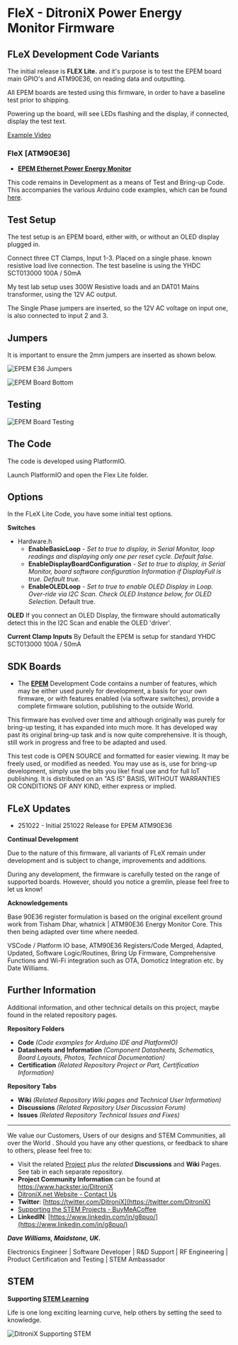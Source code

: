 
# FleX - DitroniX Power Energy Monitor Firmware

## FLeX Development Code Variants

The initial release is **FLEX Lite.** and it's purpose is to test the EPEM board main GPIO's and ATM90E36, on reading data and outputting.

All EPEM boards are tested using this firmware, in order to have a baseline test prior to shipping.   

Powering up the board, will see LEDs flashing and the display, if connected, display the test text.

[Example Video](https://www.youtube.com/shorts/nOvNBkNqQBc)

### FleX [ATM90E36]

 - **[EPEM Ethernet Power Energy Monitor](https://github.com/DitroniX/EPEM-Ethernet-Power-Energy-Monitor)** 

This code remains in Development as a means of Test and Bring-up Code.   This accompanies the various Arduino code examples, which can be found [here](https://github.com/DitroniX/EPEM-Ethernet-Power-Energy-Monitor/tree/main/Code/ArduinoIDE).

## **Test Setup**

The test setup is an EPEM board, either with, or without an OLED display plugged in.

Connect three CT Clamps, Input 1-3.  Placed on a single phase. known resistive load live connection.  The test baseline is using the YHDC SCT013000 100A / 50mA

My test lab setup uses 300W Resistive loads and an DAT01 Mains transformer, using the 12V AC output.

The Single Phase jumpers are inserted, so the 12V AC voltage on input one, is also connected to input 2 and 3.

## **Jumpers**

It is important to ensure the 2mm jumpers are inserted as shown below.

![EPEM E36 Jumpers](https://github.com/DitroniX/EPEM-Ethernet-Power-Energy-Monitor/blob/main/Datasheets%20and%20Information/EPEM%20E36%20Jumpers.jpg)

![EPEM Board Bottom](https://github.com/DitroniX/EPEM-Ethernet-Power-Energy-Monitor/blob/main/Datasheets%20and%20Information/EPEM%20E36%20Bottom.jpg)

## **Testing**

![EPEM Board Testing](https://github.com/DitroniX/EPEM-Ethernet-Power-Energy-Monitor/blob/main/Datasheets%20and%20Information/EPEM%20Testing.jpg)


## **The Code**

The code is developed using PlatformIO.  

Launch PlatformIO and open the Flex Lite folder.


## **Options**

In the FLeX Lite Code, you have some initial test options.

**Switches**

 - Hardware.h
	 - **EnableBasicLoop**
	 *- Set to true to display, in Serial Monitor, loop readings and displaying only one per reset cycle. Default false.*
	 - **EnableDisplayBoardConfiguration**
	 *- Set to true to display, in Serial Monitor, board software configuration Information if DisplayFull is true. Default true.*
	 - **EnableOLEDLoop**
	 *- Set to true to enable OLED Display in Loop. Over-ride via I2C Scan. Check OLED Instance below, for OLED Selection.* Default true.

**OLED**
If you connect an OLED Display, the firmware should automatically detect this in the I2C Scan and enable the OLED 'driver'.

**Current Clamp Inputs**
By Default the EPEM is setup for standard YHDC SCT013000 100A / 50mA


## SDK Boards

 - The **[EPEM](https://github.com/DitroniX/EPEM-Ethernet-Power-Energy-Monitor)** Development Code contains a number of features, which may be either used purely for development, a basis for your own firmware, or with features enabled (via software switches), provide a complete firmware solution, publishing to the outside World.

This firmware has evolved over time and although originally was purely for bring-up testing, it has expanded into much more. It has developed way past its original bring-up task and is now quite comprehensive.  It is though, still work in progress and free to be adapted and used.

This test code is OPEN SOURCE and formatted for easier viewing. It may be freely used, or modified as needed. You may use as is, use for bring-up development, simply use the bits you like! final use and for full IoT publishing. It is distributed on an "AS IS" BASIS, WITHOUT WARRANTIES OR CONDITIONS OF ANY KIND, either express or implied.

## **FLeX Updates**
  - 251022 - Initial 251022 Release for EPEM ATM90E36

**Continual Development**

Due to the nature of this firmware, all variants of FLeX remain under development and is subject to change, improvements and additions.

During any development, the firmware is carefully tested on the range of supported boards. However, should you notice a gremlin, please feel free to let us know!

**Acknowledgements**

Base 90E36 register formulation is based on the original excellent ground work from Tisham Dhar, whatnick \| ATM90E36 Energy Monitor Core. This then being adapted over time where needed.

VSCode / Platform IO base, ATM90E36 Registers/Code Merged, Adapted, Updated, Software Logic/Routines, Bring Up Firmware, Comprehensive Functions and Wi-Fi integration such as OTA, Domoticz Integration etc. by Date Williams.

## **Further Information**

Additional information, and other technical details on this project, maybe found in the related repository pages.

**Repository Folders**

 - **Code** *(Code examples for Arduino  IDE and PlatformIO)*
 -  **Datasheets and Information** *(Component Datasheets, Schematics, Board Layouts, Photos, Technical Documentation)*
 - **Certification** *(Related Repository Project or Part, Certification Information)*

**Repository Tabs**

 - **Wiki** *(Related Repository Wiki pages and Technical User Information)*
 - **Discussions** *(Related Repository User Discussion Forum)*
 - **Issues** *(Related Repository Technical Issues and Fixes)*

***

We value our Customers, Users of our designs and STEM Communities, all over the World . Should you have any other questions, or feedback to share to others, please feel free to:

* Visit the related [Project](https://github.com/DitroniX?tab=repositories) *plus the related* **Discussions** and **Wiki** Pages.  See tab in each separate repository.
* **Project Community Information** can be found at https://www.hackster.io/DitroniX
* [DitroniX.net Website - Contact Us](https://ditronix.net/contact/)
* **Twitter**: [https://twitter.com/DitroniX](https://twitter.com/DitroniX)
* [Supporting the STEM Projects - BuyMeACoffee](https://www.buymeacoffee.com/DitroniX)
*  **LinkedIN**: [https://www.linkedin.com/in/g8puo/](https://www.linkedin.com/in/g8puo/)

***Dave Williams, Maidstone, UK.***

Electronics Engineer | Software Developer | R&D Support | RF Engineering | Product Certification and Testing | STEM Ambassador

## STEM

**Supporting [STEM Learning](https://www.stem.org.uk/)**

Life is one long exciting learning curve, help others by setting the seed to knowledge.

![DitroniX Supporting STEM](https://hackster.imgix.net/uploads/attachments/1606838/stem_ambassador_-_100_volunteer_badge_edxfxlrfbc1_bjdqharfoe1_xbqi2KUcri.png?auto=compress%2Cformat&w=540&fit=max)



